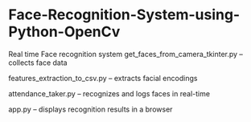 # Face-Recognition-System-using-Python-OpenCv
Real time Face recognition system
get_faces_from_camera_tkinter.py – collects face data

features_extraction_to_csv.py – extracts facial encodings

attendance_taker.py – recognizes and logs faces in real-time

app.py – displays recognition results in a browser


